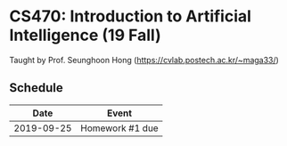 # CS470: Introduction to Artificial Intelligence (19 Fall)
Taught by Prof. Seunghoon Hong (https://cvlab.postech.ac.kr/~maga33/)

## Schedule
|Date|Event|
|--|--|
|2019-09-25|Homework #1 due|

<To be filled in>
